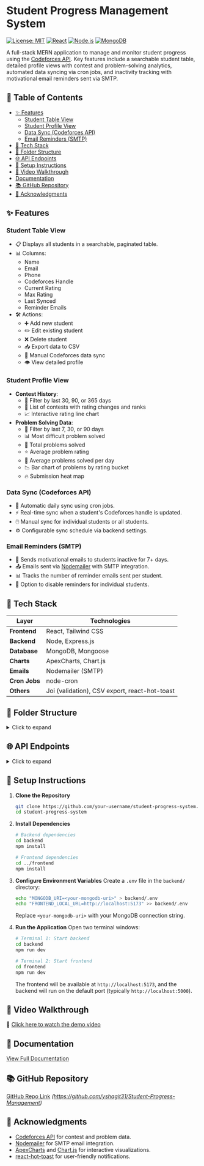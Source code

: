 # Student Progress Management System

[![License: MIT](https://img.shields.io/badge/License-MIT-blue.svg)](https://opensource.org/licenses/MIT)
[![React](https://img.shields.io/badge/React-18.2.0-61DAFB?logo=react)](https://reactjs.org/)
[![Node.js](https://img.shields.io/badge/Node.js-18.x-339933?logo=node.js)](https://nodejs.org/)
[![MongoDB](https://img.shields.io/badge/MongoDB-6.0-47A248?logo=mongodb)](https://www.mongodb.com/)

A full-stack MERN application to manage and monitor student progress using the [Codeforces API](https://codeforces.com/api/help). Key features include a searchable student table, detailed profile views with contest and problem-solving analytics, automated data syncing via cron jobs, and inactivity tracking with motivational email reminders sent via SMTP.

## 📑 Table of Contents

- [✨ Features](#-features)
  - [Student Table View](#student-table-view)
  - [Student Profile View](#student-profile-view)
  - [Data Sync (Codeforces API)](#data-sync-codeforces-api)
  - [Email Reminders (SMTP)](#email-reminders-smtp)
- [🧪 Tech Stack](#-tech-stack)
- [📂 Folder Structure](#-folder-structure)
- [🌐 API Endpoints](#-api-endpoints)
- [🚀 Setup Instructions](#-setup-instructions)
- [🎥 Video Walkthrough](#-video-walkthrough)
- [Documentation](#-documentation)
- [📚 GitHub Repository](#-github-repository)
- [🤝 Acknowledgments](#-acknowledgments)

## ✨ Features

### Student Table View
- 📋 Displays all students in a searchable, paginated table.
- 📊 Columns:
  - Name
  - Email
  - Phone
  - Codeforces Handle
  - Current Rating
  - Max Rating
  - Last Synced
  - Reminder Emails
- 🛠️ Actions:
  - ➕ Add new student
  - ✏️ Edit existing student
  - ❌ Delete student
  - 📥 Export data to CSV
  - 🔄 Manual Codeforces data sync
  - 👁️ View detailed profile

### Student Profile View
- **Contest History**:
  - 📅 Filter by last 30, 90, or 365 days
  - 📜 List of contests with rating changes and ranks
  - 📈 Interactive rating line chart
- **Problem Solving Data**:
  - 📅 Filter by last 7, 30, or 90 days
  - 📊 Most difficult problem solved
  - 🧮 Total problems solved
  - ⭐ Average problem rating
  - 📆 Average problems solved per day
  - 📉 Bar chart of problems by rating bucket
  - 🔥 Submission heat map

### Data Sync (Codeforces API)
- 🔄 Automatic daily sync using cron jobs.
- ⚡ Real-time sync when a student's Codeforces handle is updated.
- 🖱️ Manual sync for individual students or all students.
- ⚙️ Configurable sync schedule via backend settings.

### Email Reminders (SMTP)
- 📧 Sends motivational emails to students inactive for 7+ days.
- 📤 Emails sent via [Nodemailer](https://nodemailer.com/) with SMTP integration.
- 📊 Tracks the number of reminder emails sent per student.
- 🚫 Option to disable reminders for individual students.

## 🧪 Tech Stack

| Layer         | Technologies                              |
|---------------|-------------------------------------------|
| **Frontend**  | React, Tailwind CSS                       |
| **Backend**   | Node, Express.js                       |
| **Database**  | MongoDB, Mongoose                         |
| **Charts**    | ApexCharts, Chart.js                      |
| **Emails**    | Nodemailer (SMTP)                         |
| **Cron Jobs** | node-cron                                 |
| **Others**    | Joi (validation), CSV export, react-hot-toast |

## 📂 Folder Structure

<details>
<summary>Click to expand</summary>

```bash
student-progress-system/
├── backend/
│   ├── models/          # Mongoose schemas
│   ├── routes/          # Express routes
│   ├── services/        # Business logic
│   ├── utils/           # Helper functions
│   ├── .env             # Environment variables
│   └── server.js        # Backend entry point
├── frontend/
│   ├── components/      # React components
│   ├── pages/           # React page components
│   └── App.jsx          # Frontend entry point
├── public/
│   └── assets/
│       └── demo.mp4     # Video walkthrough
├── docs/
│   └── document.docx    # Project documentation
└── README.md            # This file
```

</details>

## 🌐 API Endpoints

<details>
<summary>Click to expand</summary>

### Students
| Method | Endpoint                  | Description                        |
|--------|---------------------------|------------------------------------|
| GET    | `/api/students`           | Get all students                   |
| GET    | `/api/students/:id`       | Get student by ID                  |
| POST   | `/api/students`           | Add new student                    |
| PUT    | `/api/students/:id`       | Update student                     |
| DELETE | `/api/students/:id`       | Delete student                     |
| POST   | `/api/students/:id/sync`  | Sync Codeforces data for a student |

### Codeforces
| Method | Endpoint                        | Description                        |
|--------|---------------------------------|------------------------------------|
| GET    | `/api/codeforces/contests/:studentId` | Get contest data (30/90/365 days) |
| GET    | `/api/codeforces/problems/:studentId` | Get problem-solving data          |
| POST   | `/api/codeforces/sync-all`      | Sync all students' data            |

### Settings (Cron/Email)
| Method | Endpoint         | Description                            |
|--------|------------------|----------------------------------------|
| GET    | `/api/settings`  | Get cron and email settings            |
| PUT    | `/api/settings`  | Update cron schedule or SMTP config    |

### Emails
| Method | Endpoint                  | Description                        |
|--------|---------------------------|------------------------------------|
| GET    | `/api/test/send-reminders`| Manually trigger inactivity check  |

</details>

## 🚀 Setup Instructions

1. **Clone the Repository**
   ```bash
   git clone https://github.com/your-username/student-progress-system.git
   cd student-progress-system
   ```

2. **Install Dependencies**
   ```bash
   # Backend dependencies
   cd backend
   npm install

   # Frontend dependencies
   cd ../frontend
   npm install
   ```

3. **Configure Environment Variables**
   Create a `.env` file in the `backend/` directory:
   ```bash
   echo "MONGODB_URI=<your-mongodb-uri>" > backend/.env
   echo "FRONTEND_LOCAL_URL=http://localhost:5173" >> backend/.env
   ```
   Replace `<your-mongodb-uri>` with your MongoDB connection string.

4. **Run the Application**
   Open two terminal windows:
   ```bash
   # Terminal 1: Start backend
   cd backend
   npm run dev
   ```
   ```bash
   # Terminal 2: Start frontend
   cd frontend
   npm run dev
   ```

   The frontend will be available at `http://localhost:5173`, and the backend will run on the default port (typically `http://localhost:5000`).

## 🎥 Video Walkthrough

🔗 [Click here to watch the demo video](https://raw.githubusercontent.com/yshagit31/Student-Progress-Management/main/frontend/public/assets/Demo.mp4)

## 📄 Documentation
[View Full Documentation](./frontend/docs/document.docx)


## 📚 GitHub Repository

[GitHub Repo Link](#) *(https://github.com/yshagit31/Student-Progress-Management)*

## 🤝 Acknowledgments

- [Codeforces API](https://codeforces.com/api/help) for contest and problem data.
- [Nodemailer](https://nodemailer.com/) for SMTP email integration.
- [ApexCharts](https://apexcharts.com/) and [Chart.js](https://www.chartjs.org/) for interactive visualizations.
- [react-hot-toast](https://react-hot-toast.com/) for user-friendly notifications.